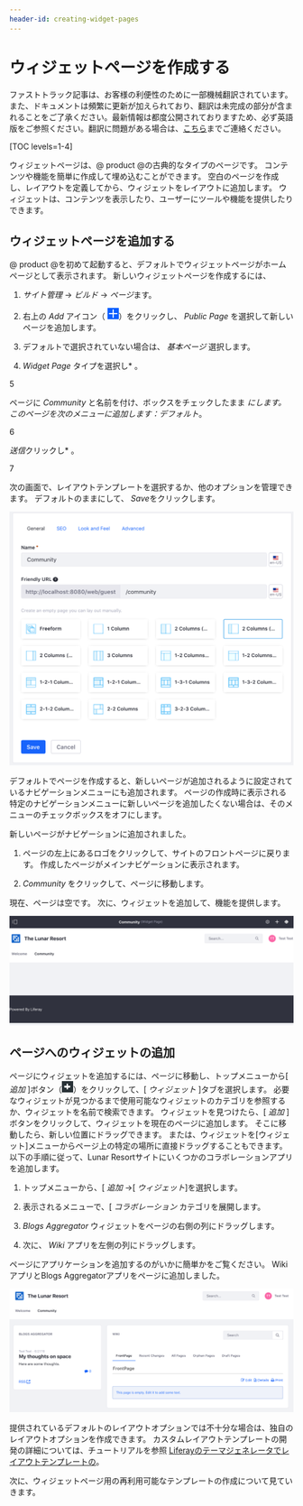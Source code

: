 ```yaml
---
header-id: creating-widget-pages
---
```


# ウィジェットページを作成する

<p class="alert alert-info"><span class="wysiwyg-color-blue120">ファストトラック記事は、お客様の利便性のために一部機械翻訳されています。また、ドキュメントは頻繁に更新が加えられており、翻訳は未完成の部分が含まれることをご了承ください。最新情報は都度公開されておりますため、必ず英語版をご参照ください。翻訳に問題がある場合は、<a href="mailto:support-content-jp@liferay.com">こちら</a>までご連絡ください。</span></p>

[TOC levels=1-4]

ウィジェットページは、@ product @の古典的なタイプのページです。 コンテンツや機能を簡単に作成して埋め込むことができます。 空白のページを作成し、レイアウトを定義してから、ウィジェットをレイアウトに追加します。 ウィジェットは、コンテンツを表示したり、ユーザーにツールや機能を提供したりできます。

## ウィジェットページを追加する

@ product @を初めて起動すると、デフォルトでウィジェットページがホームページとして表示されます。 新しいウィジェットページを作成するには、

1.  *サイト管理* → *ビルド* → *ページ*ます。

2.  右上の *Add* アイコン（ ![Add](../../../../../../images/icon-add.png)）をクリックし、 *Public Page* を選択して新しいページを追加します。

3.  デフォルトで選択されていない場合は、 *基本ページ* 選択します。

4.  *Widget Page* タイプを選択し* 。</p></li>

5

ページに *Community* と名前を付け、ボックスをチェックしたまま *にします。このページを次のメニューに追加します：デフォルト*。

6

*送信*クリックし* 。</p></li>

7

次の画面で、レイアウトテンプレートを選択するか、他のオプションを管理できます。 デフォルトのままにして、 *Save*をクリックします。</ol>

![図1：2つの列を持つ* Community *というページを作成します。](../../../../../../images/creating-community-page.png)

デフォルトでページを作成すると、新しいページが追加されるように設定されているナビゲーションメニューにも追加されます。 ページの作成時に表示される特定のナビゲーションメニューに新しいページを追加したくない場合は、そのメニューのチェックボックスをオフにします。

新しいページがナビゲーションに追加されました。

1.  ページの左上にあるロゴをクリックして、サイトのフロントページに戻ります。 作成したページがメインナビゲーションに表示されます。

2.  *Community* をクリックして、ページに移動します。

現在、ページは空です。 次に、ウィジェットを追加して、機能を提供します。

![図2：ページがナビゲーションに自動的に追加されています。](../../../../../../images/community-page-created.png)

## ページへのウィジェットの追加

ページにウィジェットを追加するには、ページに移動し、トップメニューから[ *追加* ]ボタン（![Add](../../../../../../images/icon-control-menu-add.png)）をクリックして、[ *ウィジェット* ]タブを選択します。 必要なウィジェットが見つかるまで使用可能なウィジェットのカテゴリを参照するか、ウィジェットを名前で検索できます。 ウィジェットを見つけたら、[ *追加* ]ボタンをクリックして、ウィジェットを現在のページに追加します。 そこに移動したら、新しい位置にドラッグできます。 または、ウィジェットを[ウィジェット]メニューからページ上の特定の場所に直接ドラッグすることもできます。 以下の手順に従って、Lunar Resortサイトにいくつかのコラボレーションアプリを追加します。

1.  トップメニューから、[ *追加* →[ *ウィジェット*]を選択します。

2.  表示されるメニューで、[ *コラボレーション* カテゴリを展開します。

3.  *Blogs Aggregator* ウィジェットをページの右側の列にドラッグします。

4.  次に、 *Wiki* アプリを左側の列にドラッグします。

ページにアプリケーションを追加するのがいかに簡単かをご覧ください。 WikiアプリとBlogs Aggregatorアプリをページに追加しました。

![図3：ページレイアウトオプションは、アプリケーションとレイアウトの組み合わせが豊富で、事実上無制限です。](../../../../../../images/app-layout-design.png)

提供されているデフォルトのレイアウトオプションでは不十分な場合は、独自のレイアウトオプションを作成できます。 カスタムレイアウトテンプレートの開発の詳細については、チュートリアルを参照 [Liferayのテーマジェネレータでレイアウトテンプレートの](/docs/7-1/tutorials/-/knowledge_base/t/creating-layout-templates-with-the-themes-generator)。

次に、ウィジェットページ用の再利用可能なテンプレートの作成について見ていきます。
